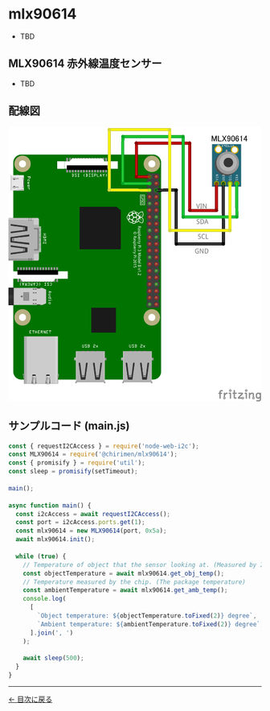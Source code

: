 # mlx90614

- TBD

## MLX90614 赤外線温度センサー

- TBD

## 配線図

![配線図](./images/mlx90614/schematic.png 'schematic')

## サンプルコード (main.js)

```javascript
const { requestI2CAccess } = require('node-web-i2c');
const MLX90614 = require('@chirimen/mlx90614');
const { promisify } = require('util');
const sleep = promisify(setTimeout);

main();

async function main() {
  const i2cAccess = await requestI2CAccess();
  const port = i2cAccess.ports.get(1);
  const mlx90614 = new MLX90614(port, 0x5a);
  await mlx90614.init();

  while (true) {
    // Temperature of object that the sensor looking at. (Measured by IR sensor)
    const objectTemperature = await mlx90614.get_obj_temp();
    // Temperature measured by the chip. (The package temperature)
    const ambientTemperature = await mlx90614.get_amb_temp();
    console.log(
      [
        `Object temperature: ${objectTemperature.toFixed(2)} degree`,
        `Ambient temperature: ${ambientTemperature.toFixed(2)} degree`,
      ].join(', ')
    );

    await sleep(500);
  }
}
```

---

[← 目次に戻る](./index.md)
